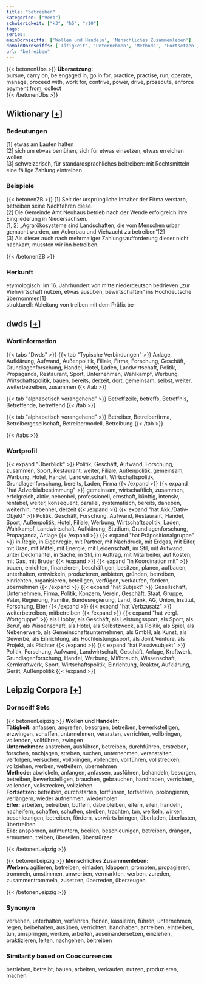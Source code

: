```yaml
---
title: "betreiben"
kategorien: ["Verb"]
schwierigkeit: ["k3", "h5", "r10"]
tags:
series:
mainDornseiffs: ['Wollen und Handeln', 'Menschliches Zusammenleben']
domainDornseiffs: ['Tätigkeit', 'Unternehmen', 'Methode', 'Fortsetzen', 'Eifer', 'Eile', 'Werben']
url: "betreiben"
---
```


{{< betonenÜbs >}}
**Übersetzung:**  
pursue, carry on, be engaged in, go in for, practice, practise, run, operate, manage, proceed with, work for, contrive, power, drive, prosecute, enforce payment from, collect  
{{< /betonenÜbs >}}

## Wiktionary [[+](https://de.wiktionary.org/wiki/betreiben)]

### Bedeutungen
[1] etwas am Laufen halten  
[2] sich um etwas bemühen, sich für etwas einsetzen, etwas erreichen wollen  
[3] schweizerisch, für standardsprachliches beitreiben: mit Rechtsmitteln eine fällige Zahlung eintreiben  

### Beispiele
{{< betonenZB >}}
[1] Seit der ursprüngliche Inhaber der Firma verstarb, betreiben seine Nachfahren diese.  
[2] Die Gemeinde Amt Neuhaus betrieb nach der Wende erfolgreich ihre Eingliederung in Niedersachsen.  
[1, 2] „Agrarökosysteme sind Landschaften, die vom Menschen urbar gemacht wurden, um Ackerbau und Viehzucht zu betreiben“[2]  
[3] Als dieser auch nach mehrmaliger Zahlungsaufforderung dieser nicht nachkam, mussten wir ihn betreiben.  

{{< /betonenZB >}}
### Herkunft
etymologisch: im 16. Jahrhundert von mittelniederdeutsch bedrieven „zur Viehwirtschaft nutzen, etwas ausüben, bewirtschaften“ ins Hochdeutsche übernommen[1]  
strukturell: Ableitung von treiben mit dem Präfix be-  



## dwds [[+](https://www.dwds.de/wb/betreiben)]

### Wortinformation
{{< tabs "Dwds" >}}
{{< tab "Typische Verbindungen" >}}
Anlage, Aufklärung, Aufwand, Außenpolitik, Filiale, Firma, Forschung, Geschäft, Grundlagenforschung, Handel, Hotel, Laden, Landwirtschaft, Politik, Propaganda, Restaurant, Sport, Unternehmen, Wahlkampf, Werbung, Wirtschaftspolitik, bauen, bereits, derzeit, dort, gemeinsam, selbst, weiter, weiterbetreiben, zusammen
{{< /tab >}}

{{< tab "alphabetisch vorangehend" >}}
Betreffzeile, betreffs, Betreffnis, Betreffende, betreffend
{{< /tab >}}

{{< tab "alphabetisch vorangehend" >}}
Betreiber, Betreiberfirma, Betreibergesellschaft, Betreibermodell, Betreibung
{{< /tab >}}

{{< /tabs >}}

### Wortprofil
{{< expand "Überblick" >}} Politik, Geschäft, Aufwand, Forschung, zusammen, Sport, Restaurant, weiter, Filiale, Außenpolitik, gemeinsam, Werbung, Hotel, Handel, Landwirtschaft, Wirtschaftspolitik, Grundlagenforschung, bereits, Laden, Firma {{< /expand >}}
{{< expand "hat Adverbialbestimmung" >}} gemeinsam, wirtschaftlich, zusammen, erfolgreich, aktiv, nebenbei, professionell, ernsthaft, künftig, intensiv, rentabel, weiter, konsequent, parallel, systematisch, bereits, daneben, weiterhin, nebenher, derzeit {{< /expand >}}
{{< expand "hat Akk./Dativ-Objekt" >}} Politik, Geschäft, Forschung, Aufwand, Restaurant, Handel, Sport, Außenpolitik, Hotel, Filiale, Werbung, Wirtschaftspolitik, Laden, Wahlkampf, Landwirtschaft, Aufklärung, Studium, Grundlagenforschung, Propaganda, Anlage {{< /expand >}}
{{< expand "hat Präpositionalgruppe" >}} in Regie, in Eigenregie, mit Partner, mit Nachdruck, mit Erdgas, mit Eifer, mit Uran, mit Mittel, mit Energie, mit Leidenschaft, im Stil, mit Aufwand, unter Deckmantel, in Sache, in Stil, im Auftrag, mit Mitarbeiter, auf Kosten, mit Gas, mit Bruder {{< /expand >}}
{{< expand "in Koordination mit" >}} bauen, errichten, finanzieren, beschäftigen, besitzen, planen, aufbauen, unterhalten, entwickeln, produzieren, anbieten, gründen, betreiben, einrichten, organisieren, beteiligen, verfügen, verkaufen, fördern, übernehmen {{< /expand >}}
{{< expand "hat Subjekt" >}} Gesellschaft, Unternehmen, Firma, Politik, Konzern, Verein, Geschäft, Staat, Gruppe, Vater, Regierung, Familie, Bundesregierung, Land, Bank, AG, Union, Institut, Forschung, Elter {{< /expand >}}
{{< expand "hat Verbzusatz" >}} weiterbetreiben, mitbetreiben {{< /expand >}}
{{< expand "hat vergl. Wortgruppe" >}} als Hobby, als Geschäft, als Leistungssport, als Sport, als Beruf, als Wissenschaft, als Hotel, als Selbstzweck, als Politik, als Spiel, als Nebenerwerb, als Gemeinschaftsunternehmen, als GmbH, als Kunst, als Gewerbe, als Einrichtung, als Hochleistungssport, als Joint Venture, als Projekt, als Pächter {{< /expand >}}
{{< expand "hat Passivsubjekt" >}} Politik, Forschung, Aufwand, Landwirtschaft, Geschäft, Anlage, Kraftwerk, Grundlagenforschung, Handel, Werbung, Mißbrauch, Wissenschaft, Kernkraftwerk, Sport, Wirtschaftspolitik, Einrichtung, Reaktor, Aufklärung, Gerät, Außenpolitik {{< /expand >}}

## Leipzig Corpora [[+](https://corpora.uni-leipzig.de/en/res?word=betreiben&corpusId=deu_newscrawl-public_2018)]

### Dornseiff Sets
{{< betonenLeipzig >}}
**Wollen und Handeln:**  
**Tätigkeit:** anfassen, angreifen, besorgen, betreiben, bewerkstelligen, erzwingen, schaffen, unternehmen, verarzten, verrichten, vollbringen, vollenden, vollführen, zwingen  
**Unternehmen:** anstreben, ausführen, betreiben, durchführen, erstreben, forschen, nachjagen, streben, suchen, unternehmen, veranstalten, verfolgen, versuchen, vollbringen, vollenden, vollführen, vollstrecken, vollziehen, werben, wetteifern, übernehmen  
**Methode:** abwickeln, anfangen, anfassen, ausführen, behandeln, besorgen, betreiben, bewerkstelligen, brauchen, gebrauchen, handhaben, verrichten, vollenden, vollstrecken, vollziehen  
**Fortsetzen:** betreiben, durchstarten, fortführen, fortsetzen, prolongieren, verlängern, wieder aufnehmen, wiederholen  
**Eifer:** arbeiten, betreiben, büffeln, dabeibleiben, eifern, eilen, handeln, nacheifern, schaffen, schuften, streben, trachten, tun, werkeln, wirken, beschleunigen, betreiben, fördern, vorwärts bringen, überladen, überlasten, übertreiben  
**Eile:** anspornen, aufmuntern, beeilen, beschleunigen, betreiben, drängen, ermuntern, treiben, übereilen, überstürzen  

{{< /betonenLeipzig >}}


{{< betonenLeipzig >}}
**Menschliches Zusammenleben:**  
**Werben:** agitieren, betreiben, einladen, klappern, promoten, propagieren, trommeln, umstimmen, umwerben, vermarkten, werben, zureden, zusammentrommeln, zusetzen, überreden, überzeugen  

{{< /betonenLeipzig >}}

### Synonym
versehen, unterhalten, verfahren, frönen, kassieren, führen, unternehmen, regen, beibehalten, ausüben, verrichten, handhaben, antreiben, eintreiben, tun, umspringen, werken, arbeiten, auseinandersetzen, einziehen, praktizieren, leiten, nachgehen, beitreiben


### Similarity based on Cooccurrences
betrieben, betreibt, bauen, arbeiten, verkaufen, nutzen, produzieren, machen

